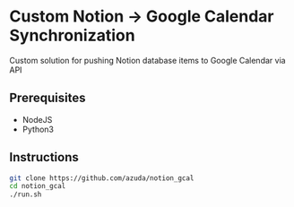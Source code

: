 # Custom Notion -> Google Calendar Synchronization

Custom solution for pushing Notion database items to Google Calendar via API

## Prerequisites

- NodeJS
- Python3

## Instructions

```bash
git clone https://github.com/azuda/notion_gcal
cd notion_gcal
./run.sh
```

